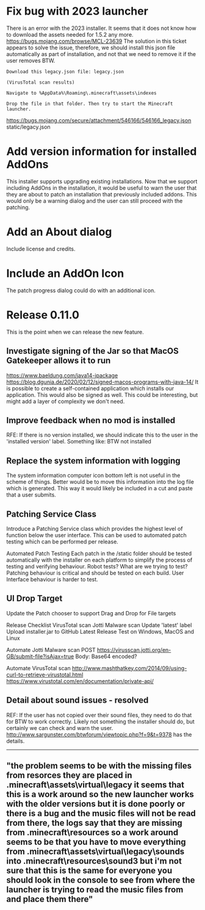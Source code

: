 # Fix bug with 2023 launcher
There is an error with the 2023 installer. It seems that it does not
know how to download the assets needed for 1.5.2 any more.
https://bugs.mojang.com/browse/MCL-23639
The solution in this ticket appears to solve the issue,
therefore, we should install this json file automatically
as part of installation, and not that we need to remove it
if the user removes BTW.

```
Download this legacy.json file: legacy.json

(VirusTotal scan results)

Navigate to %AppData%\Roaming\.minecraft\assets\indexes

Drop the file in that folder. Then try to start the Minecraft launcher.
```
https://bugs.mojang.com/secure/attachment/546166/546166_legacy.json
static/legacy.json

# Add version information for installed AddOns
This installer supports upgrading existing installations. Now that we 
support including AddOns in the installation, it would be useful to 
warn the user that they are about to patch an installation that 
previously included addons. This would only be a warning dialog and
the user can still proceed with the patching.

# Add an About dialog
Include license and credits.

# Include an AddOn Icon
The patch progress dialog could do with an additional icon.

# Release 0.11.0
This is the point when we can release the new feature.

## Investigate signing of the Jar so that MacOS Gatekeeper allows it to run
https://www.baeldung.com/java14-jpackage
https://blog.dgunia.de/2020/02/12/signed-macos-programs-with-java-14/
It is possible to create a self-contained application which installs
our application. This would also be signed as well. This could
be interesting, but might add a layer of complexity we don't need.

## Improve feedback when no mod is installed
RFE: If there is no version installed, we should indicate this to the
user in the 'installed version' label. Something like: BTW not installed

## Replace the system information with logging
The system information computer icon bottom left is not useful in the 
scheme of things. Better would be to move this information into the
log file which is generated. This way it would likely be included in a 
cut and paste that a user submits.

## Patching Service Class
Introduce a Patching Service class which provides the highest level of
function below the user interface. This can be used to automated patch
testing which can be performed per release.

Automated Patch Testing
Each patch in the /static folder should be tested automatically with
the installer on each platform to simplify the process of testing and
verifying behaviour.
Robot tests?
What are we trying to test? Patching behaviour is critical and should
be tested on each build. User Interface behaviour is harder to test.

## UI Drop Target
Update the Patch chooser to support Drag and Drop for File targets

Release Checklist
VirusTotal scan
Jotti Malware scan
Update 'latest' label
Upload installer.jar to GitHub Latest Release
Test on Windows, MacOS and Linux


Automate Jotti Malware scan
POST
https://virusscan.jotti.org/en-GB/submit-file?isAjax=true
Body: Base64 encoded?

Automate VirusTotal scan
http://www.mashthatkey.com/2014/09/using-curl-to-retrieve-virustotal.html
https://www.virustotal.com/en/documentation/private-api/

## Detail about sound issues - resolved
REF: If the user has not copied over their sound files, they need to do
that for BTW to work correctly. Likely not something the installer should
do, but certainly we can check and warn the user.
http://www.sargunster.com/btwforum/viewtopic.php?f=9&t=9378
has the details.

---
"the problem seems to be with the missing files from resorces they are placed in .minecraft\assets\virtual\legacy
it seems that this is a work around so the new launcher works with the older versions but it is done poorly or there is a bug and the music files will not be read from there, the logs say that they are missing from .minecraft\resources
so a work around seems to be that you have to move everything from .minecraft\assets\virtual\legacy\sounds into .minecraft\resources\sound3
but i'm not sure that this is the same for everyone you should look in the console to see from where the launcher is trying to read the music files from and place them there"
---
